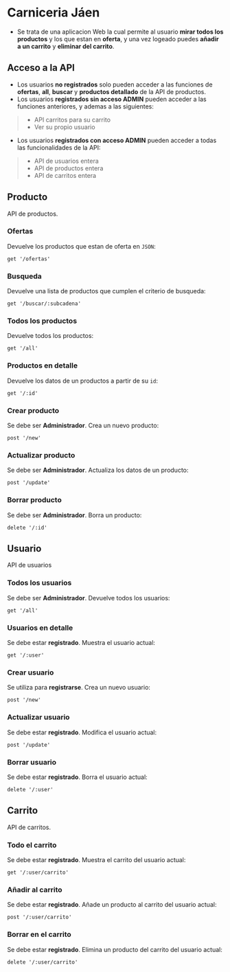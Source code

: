 # Carniceria Jáen #

* Se trata de una aplicacion Web la cual permite al usuario __mirar todos los productos__ y los que estan en __oferta__, y una vez logeado puedes __añadir a un carrito__ y __eliminar del carrito__.

## Acceso a la API

* Los usuarios __no registrados__ solo pueden acceder a las funciones de __ofertas__, __all__, __buscar__ y __productos detallado__ de la API de productos.
* Los usuarios __registrados sin acceso ADMIN__ pueden acceder a las funciones anteriores, y ademas a las siguientes:
>* API carritos para su carrito
>* Ver su propio usuario
* Los usuarios __registrados con acceso ADMIN__ pueden acceder a todas las funcionalidades de la API:
>* API de usuarios entera
>* API de productos entera
>* API de carritos entera

## Producto
API de productos.

### Ofertas
Devuelve los productos que estan de oferta en `JSON`:  
```
get '/ofertas'
```
### Busqueda
Devuelve una lista de productos que cumplen el criterio de busqueda:  
```
get '/buscar/:subcadena'
```
### Todos los productos
Devuelve todos los productos:  
```
get '/all'
```
### Productos en detalle
Devuelve los datos de un productos a partir de su `id`:  
```
get '/:id'
```

### Crear producto
Se debe ser __Administrador__. Crea un nuevo producto:  
```
post '/new'
```
### Actualizar producto
Se debe ser __Administrador__. Actualiza los datos de un producto:  
```
post '/update'
```
### Borrar producto
Se debe ser __Administrador__. Borra un producto:  
```
delete '/:id'
```

## Usuario
API de usuarios

### Todos los usuarios
Se debe ser __Administrador__. Devuelve todos los usuarios:  
```
get '/all'
```
### Usuarios en detalle
Se debe estar __registrado__. Muestra el usuario actual:  
```
get '/:user'
```
### Crear usuario
Se utiliza para __registrarse__. Crea un nuevo usuario:  
```
post '/new'
```
### Actualizar usuario
Se debe estar __registrado__. Modifica el usuario actual:  
```
post '/update'
```
### Borrar usuario
Se debe estar __registrado__. Borra el usuario actual:  
```
delete '/:user'
```

## Carrito
API de carritos.

### Todo el carrito
Se debe estar __registrado__. Muestra el carrito del usuario actual:  
```
get '/:user/carrito'
```
### Añadir al carrito
Se debe estar __registrado__. Añade un producto al carrito del usuario actual:  
```
post '/:user/carrito'
```
### Borrar en el carrito
Se debe estar __registrado__. Elimina un producto del carrito del usuario actual:  
```
delete '/:user/carrito'
```
